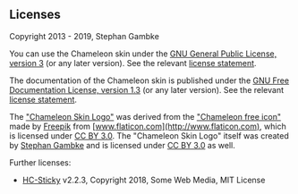 ## Licenses

Copyright 2013 - 2019, Stephan Gambke

You can use the Chameleon skin under the [GNU General Public License, version
3](https://www.gnu.org/copyleft/gpl.html) (or any later version). See the
relevant [license statement](../COPYING).

The documentation of the Chameleon skin is published under the [GNU Free
Documentation License, version 1.3](https://www.gnu.org/copyleft/fdl.html) (or
any later version). See the relevant [license statement](copying.md).

The ["Chameleon Skin Logo"](Chameleon.svg) was derived from the ["Chameleon free
icon"](http://www.flaticon.com/free-icon/chameleon_36320) made by
[Freepik](http://www.freepik.com) from
[www.flaticon.com](http://www.flaticon.com), which is licensed under [CC BY
3.0](http://creativecommons.org/licenses/by/3.0/). The "Chameleon Skin Logo"
itself was created by [Stephan
Gambke](https://www.mediawiki.org/wiki/User:F.trott) and is licensed under [CC
BY 3.0](http://creativecommons.org/licenses/by/3.0/) as well.

Further licenses:
* [HC-Sticky](https://github.com/somewebmedia/hc-sticky) v2.2.3, Copyright 2018,
  Some Web Media, MIT License
